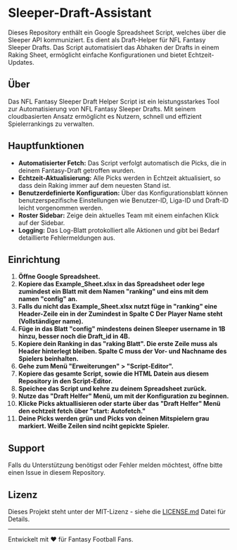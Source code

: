# Sleeper-Draft-Assistant
Dieses Repository enthält ein Google Spreadsheet Script, welches über die Sleeper API kommuniziert. Es dient als Draft-Helper für NFL Fantasy Sleeper Drafts. Das Script automatisiert das Abhaken der Drafts in einem Raking Sheet, ermöglicht einfache Konfigurationen und bietet Echtzeit-Updates.

## Über
Das NFL Fantasy Sleeper Draft Helper Script ist ein leistungsstarkes Tool zur Automatisierung von NFL Fantasy Sleeper Drafts. Mit seinem cloudbasierten Ansatz ermöglicht es Nutzern, schnell und effizient Spielerrankings zu verwalten.

## Hauptfunktionen
- **Automatisierter Fetch:** Das Script verfolgt automatisch die Picks, die in deinem Fantasy-Draft getroffen wurden.
- **Echtzeit-Aktualisierung:** Alle Picks werden in Echtzeit aktualisiert, so dass dein Raking immer auf dem neuesten Stand ist.
- **Benutzerdefinierte Konfiguration:** Über das Konfigurationsblatt können benutzerspezifische Einstellungen wie Benutzer-ID, Liga-ID und Draft-ID leicht vorgenommen werden.
- **Roster Sidebar:** Zeige dein aktuelles Team mit einem einfachen Klick auf der Sidebar.
- **Logging:** Das Log-Blatt protokolliert alle Aktionen und gibt bei Bedarf detaillierte Fehlermeldungen aus.

## Einrichtung
1. **Öffne Google Spreadsheet.**
2. **Kopiere das Example_Sheet.xlsx in das Spreadsheet oder lege zumindest ein Blatt mit dem Namen "ranking" und eins mit dem namen "config" an.**
3. **Falls du nicht das Example_Sheet.xlsx nutzt füge in "ranking" eine Header-Zeile ein in der Zumindest in Spalte C Der Player Name steht (Vollständiger name).**
4. **Füge in das Blatt "config" mindestens deinen Sleeper username in 1B hinzu, besser noch die Draft_id in 4B.**
5. **Kopiere dein Ranking in das "raking Blatt". Die erste Zeile muss als Header hinterlegt bleiben. Spalte C muss der Vor- und Nachname des Spielers beinhalten.**
6. **Gehe zum Menü "Erweiterungen" > "Script-Editor".**
7. **Kopiere das gesamte Script, sowie die HTML Datein aus diesem Repository in den Script-Editor.**
8. **Speichee das Script und kehre zu deinem Spreadsheet zurück.**
9. **Nutze das "Draft Helfer" Menü, um mit der Konfiguration zu beginnen.**
10. **Klicke Picks aktuallisieren oder starte über das "Draft Helfer" Menü den echtzeit fetch über "start: Autofetch."**
11. **Deine Picks werden grün und Picks von deinen Mitspielern grau markiert. Weiße Zeilen sind nciht gepickte Spieler.**

## Support
Falls du Unterstützung benötigst oder Fehler melden möchtest, öffne bitte einen Issue in diesem Repository.

## Lizenz
Dieses Projekt steht unter der MIT-Lizenz - siehe die [LICENSE.md](LICENSE.md) Datei für Details.

---

Entwickelt mit ❤️ für Fantasy Football Fans.
